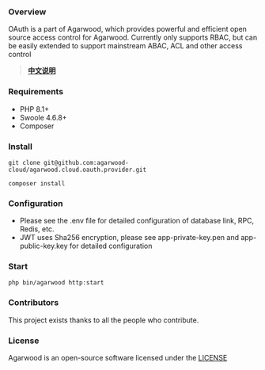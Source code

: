 ### Overview

OAuth is a part of Agarwood, which provides powerful and efficient open source access control for Agarwood.
Currently only supports RBAC, but can be easily extended to support mainstream ABAC, ACL and other access control
> **[中文说明](README.zh-CN.md)**

### Requirements

- PHP 8.1+
- Swoole 4.6.8+
- Composer

### Install

```shell
git clone git@github.com:agarwood-cloud/agarwood.cloud.oauth.provider.git

composer install
```

### Configuration

- Please see the .env file for detailed configuration of database link, RPC, Redis, etc.
- JWT uses Sha256 encryption, please see app-private-key.pen and app-public-key.key for detailed configuration

### Start

```shell
php bin/agarwood http:start
```
### Contributors

This project exists thanks to all the people who contribute.
<a href="https://github.com/agarwood-cloud/agarwood.cloud.oauth.provider/graphs/contributors"></a>


### License

Agarwood is an open-source software licensed under the [LICENSE](LICENSE)

